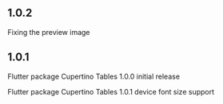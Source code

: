 ## 1.0.2

Fixing the preview image


## 1.0.1

Flutter package Cupertino Tables 1.0.0 initial release

Flutter package Cupertino Tables 1.0.1 device font size support
